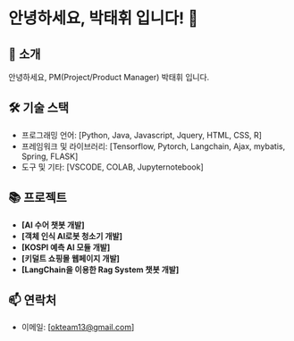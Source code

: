 # 안녕하세요, 박태휘 입니다! 👋

## 🌱 소개
안녕하세요, PM(Project/Product Manager) 박태휘 입니다. 

## 🛠 기술 스택
- 프로그래밍 언어: [Python, Java, Javascript, Jquery, HTML, CSS, R]
- 프레임워크 및 라이브러리: [Tensorflow, Pytorch, Langchain, Ajax, mybatis, Spring, FLASK]
- 도구 및 기타: [VSCODE, COLAB, Jupyternotebook]

## 📚 프로젝트
- **[AI 수어 챗봇 개발]**
- **[객체 인식 AI로봇 청소기 개발]**
- **[KOSPI 예측 AI 모듈 개발]**
- **[키덜트 쇼핑몰 웹페이지 개발]**
- **[LangChain을 이용한 Rag System 챗봇 개발]**

## 📫 연락처
- 이메일: [okteam13@gmail.com]
